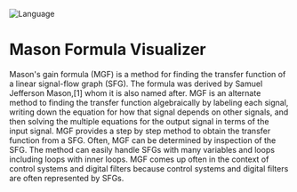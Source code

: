 ![Language](https://img.shields.io/badge/language-JavaScript%20-yellow.svg)
# Mason Formula Visualizer
Mason's gain formula (MGF) is a method for finding the transfer function of a linear signal-flow graph (SFG). The formula was derived by Samuel Jefferson Mason,[1] whom it is also named after. MGF is an alternate method to finding the transfer function algebraically by labeling each signal, writing down the equation for how that signal depends on other signals, and then solving the multiple equations for the output signal in terms of the input signal. MGF provides a step by step method to obtain the transfer function from a SFG. Often, MGF can be determined by inspection of the SFG. The method can easily handle SFGs with many variables and loops including loops with inner loops. MGF comes up often in the context of control systems and digital filters because control systems and digital filters are often represented by SFGs.
